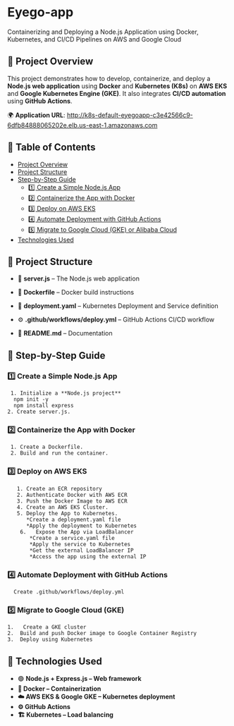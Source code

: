 # Eyego-app
Containerizing and Deploying a Node.js Application using Docker, Kubernetes, and CI/CD Pipelines on AWS and Google Cloud
## 📌 Project Overview
This project demonstrates how to develop, containerize, and deploy a **Node.js web application** using **Docker** and **Kubernetes (K8s)** on **AWS EKS** and **Google Kubernetes Engine (GKE)**. It also integrates **CI/CD automation** using **GitHub Actions**.

🌍 **Application URL**: http://k8s-default-eyegoapp-c3e42566c9-6dfb84888065202e.elb.us-east-1.amazonaws.com
## 📂 Table of Contents
- [Project Overview](#project-overview)
- [Project Structure](#project-structure)
- [Step-by-Step Guide](#step-by-step-guide)
  - [1️⃣ Create a Simple Node.js App](#1️⃣-create-a-simple-nodejs-app)
  - [2️⃣ Containerize the App with Docker](#2️⃣-containerize-the-app-with-docker)
  - [3️⃣ Deploy on AWS EKS](#3️⃣-deploy-on-aws-eks)
  - [4️⃣ Automate Deployment with GitHub Actions](#4️⃣-automate-deployment-with-github-actions)
  - [5️⃣ Migrate to Google Cloud (GKE) or Alibaba Cloud](#5️⃣-migrate-to-google-cloud-gke-or-alibaba-cloud)
- [Technologies Used](#technologies-used)


## 📂 Project Structure
- 📜 **server.js** – The Node.js web application  
- 🐳 **Dockerfile** – Docker build instructions  
- 📄 **deployment.yaml** – Kubernetes Deployment and Service definition
- ⚙️ **.github/workflows/deploy.yml** – GitHub Actions CI/CD workflow
  
- 📘 **README.md** – Documentation
## 🚀 Step-by-Step Guide

### 1️⃣ Create a Simple Node.js App 
     1. Initialize a **Node.js project**
      npm init -y  
      npm install express 
    2. Create server.js.
### 2️⃣ Containerize the App with Docker
     1. Create a Dockerfile.
     2. Build and run the container.
###   3️⃣ Deploy on AWS EKS
       1. Create an ECR repository
       2. Authenticate Docker with AWS ECR
       3. Push the Docker Image to AWS ECR
       4. Create an AWS EKS Cluster.
       5. Deploy the App to Kubernetes.
          *Create a deployment.yaml file
          *Apply the deployment to Kubernetes
        6.   Expose the App via LoadBalancer
           *Create a service.yaml file
           *Apply the service to Kubernetes
           *Get the external LoadBalancer IP
           *Access the app using the external IP
###  4️⃣ Automate Deployment with GitHub Actions
      Create .github/workflows/deploy.yml

###   5️⃣ Migrate to Google Cloud (GKE)
    1.   Create a GKE cluster
    2.  Build and push Docker image to Google Container Registry
    3.  Deploy using Kubernetes
     
## 📌 Technologies Used
 - 🟢 **Node.js + Express.js – Web framework**
-  **🐳 Docker – Containerization**
-  **☁️ AWS EKS & Google GKE – Kubernetes deployment**
-  **⚙️ GitHub Actions**
- **🏗 Kubernetes – Load balancing**
